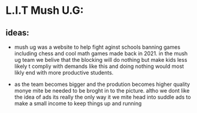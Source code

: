 # L.I.T Mush U.G:

## ideas:
- mush ug was a website to help fight aginst schools banning games including chess and cool math games made back in 2021. in the mush ug team we belive that the blocking will do nothing but make kids less likely t compliy with demands like this and doing nothing would most likly end with more productive students.

- as the team becomes bigger and the prodution becomes higher quality monye mite be needed to be broght in to the picture. altho we dont like the idea of ads its really the only way it we mite head into suddle ads to make a small income to keep things up and running

